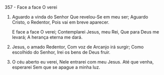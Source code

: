 357 - Face a face O verei

1. Aguardo a vinda do Senhor
   Que revelou-Se em meu ser;
   Aguardo Cristo, o Redentor,
   Pois vai em breve aparecer.

   E face a face O verei;
   Contemplarei Jesus, meu Rei,
   Que para Deus me levará;
   A herança eterna me dará.

2. Jesus, o amado Redentor,
   Com voz de Arcanjo irá surgir;
   Como escolhido do Senhor,
   Irei os bens de Deus fruir.

3. O céu aberto eu verei,
   Nele entrarei com meu Jesus.
   Até que venha, esperarei
   Sem que se apague a minha luz.
